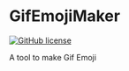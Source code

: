 # GifEmojiMaker
[![GitHub license](https://img.shields.io/github/license/RickyWei/GifEmojiMaker)](https://github.com/RickyWei/GifEmojiMaker/blob/master/LICENSE)

A tool to make Gif Emoji
